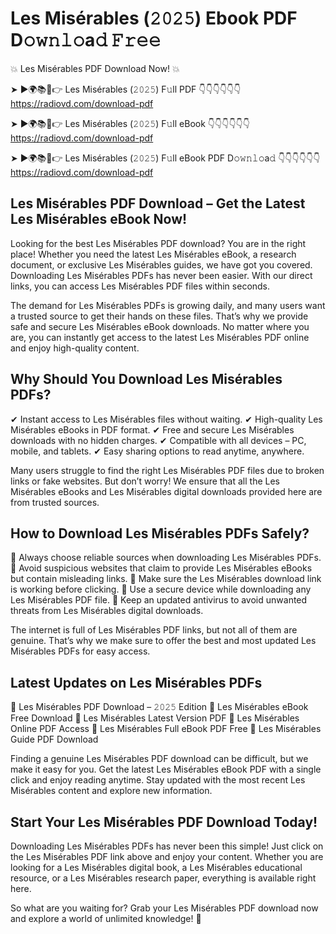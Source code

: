 # Les Misérables (𝟸𝟶𝟸𝟻) Ebook PDF D𝚘𝚠𝚗𝚕𝚘a𝚍 𝙵𝚛𝚎𝚎

💥 Les Misérables PDF Download Now! 💥

➤ ►🌍📚📱👉 Les Misérables (𝟸𝟶𝟸𝟻) F𝚞ll PDF 👇👇👇👇👇👇
https://radiovd.com/download-pdf

➤ ►🌍📚📱👉 Les Misérables (𝟸𝟶𝟸𝟻) F𝚞ll eBook 👇👇👇👇👇👇
https://radiovd.com/download-pdf

➤ ►🌍📚📱👉 Les Misérables (𝟸𝟶𝟸𝟻) F𝚞ll eBook PDF D𝚘𝚠𝚗𝚕𝚘a𝚍 👇👇👇👇👇👇
https://radiovd.com/download-pdf

## Les Misérables PDF Download – Get the Latest Les Misérables eBook Now!

Looking for the best Les Misérables PDF download? You are in the right place! Whether you need the latest Les Misérables eBook, a research document, or exclusive Les Misérables guides, we have got you covered. Downloading Les Misérables PDFs has never been easier. With our direct links, you can access Les Misérables PDF files within seconds.

The demand for Les Misérables PDFs is growing daily, and many users want a trusted source to get their hands on these files. That’s why we provide safe and secure Les Misérables eBook downloads. No matter where you are, you can instantly get access to the latest Les Misérables PDF online and enjoy high-quality content.

## Why Should You Download Les Misérables PDFs?

✔ Instant access to Les Misérables files without waiting.
✔ High-quality Les Misérables eBooks in PDF format.
✔ Free and secure Les Misérables downloads with no hidden charges.
✔ Compatible with all devices – PC, mobile, and tablets.
✔ Easy sharing options to read anytime, anywhere.

Many users struggle to find the right Les Misérables PDF files due to broken links or fake websites. But don’t worry! We ensure that all the Les Misérables eBooks and Les Misérables digital downloads provided here are from trusted sources.

## How to Download Les Misérables PDFs Safely?

📌 Always choose reliable sources when downloading Les Misérables PDFs.
📌 Avoid suspicious websites that claim to provide Les Misérables eBooks but contain misleading links.
📌 Make sure the Les Misérables download link is working before clicking.
📌 Use a secure device while downloading any Les Misérables PDF file.
📌 Keep an updated antivirus to avoid unwanted threats from Les Misérables digital downloads.

The internet is full of Les Misérables PDF links, but not all of them are genuine. That’s why we make sure to offer the best and most updated Les Misérables PDFs for easy access.

## Latest Updates on Les Misérables PDFs

🔹 Les Misérables PDF Download – 𝟸𝟶𝟸𝟻 Edition
🔹 Les Misérables eBook Free Download
🔹 Les Misérables Latest Version PDF
🔹 Les Misérables Online PDF Access
🔹 Les Misérables Full eBook PDF Free
🔹 Les Misérables Guide PDF Download

Finding a genuine Les Misérables PDF download can be difficult, but we make it easy for you. Get the latest Les Misérables eBook PDF with a single click and enjoy reading anytime. Stay updated with the most recent Les Misérables content and explore new information.

## Start Your Les Misérables PDF Download Today!

Downloading Les Misérables PDFs has never been this simple! Just click on the Les Misérables PDF link above and enjoy your content. Whether you are looking for a Les Misérables digital book, a Les Misérables educational resource, or a Les Misérables research paper, everything is available right here.

So what are you waiting for? Grab your Les Misérables PDF download now and explore a world of unlimited knowledge! 🚀